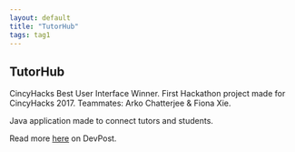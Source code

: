 ```yaml
---
layout: default
title: "TutorHub"
tags: tag1
---
```

## TutorHub


CincyHacks Best User Interface Winner. First Hackathon project made for CincyHacks 2017. Teammates: Arko Chatterjee & Fiona Xie.

Java application made to connect tutors and students.

Read more [here](https://devpost.com/software/tutorhub?ref_content=existing_user_added_to_software_team&ref_feature=portfolio&ref_medium=email&utm_campaign=software&utm_content=added_to_software_team&utm_medium=email&utm_source=transactional#app-team "DevPost") on DevPost.